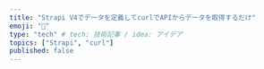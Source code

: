 ```yaml
---
title: "Strapi V4でデータを定義してcurlでAPIからデータを取得するだけ"
emoji: "🦁"
type: "tech" # tech: 技術記事 / idea: アイデア
topics: ["Strapi", "curl"]
published: false
---
```

